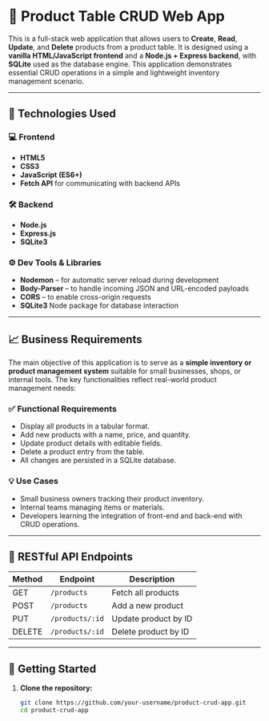 # 🛒 Product Table CRUD Web App

This is a full-stack web application that allows users to **Create**, **Read**, **Update**, and **Delete** products from a product table. It is designed using a **vanilla HTML/JavaScript frontend** and a **Node.js + Express backend**, with **SQLite** used as the database engine. This application demonstrates essential CRUD operations in a simple and lightweight inventory management scenario.

---

## 🔧 Technologies Used

### 💻 Frontend
- **HTML5**
- **CSS3**
- **JavaScript (ES6+)**
- **Fetch API** for communicating with backend APIs

### 🛠️ Backend
- **Node.js**
- **Express.js**
- **SQLite3**

### ⚙️ Dev Tools & Libraries
- **Nodemon** – for automatic server reload during development
- **Body-Parser** – to handle incoming JSON and URL-encoded payloads
- **CORS** – to enable cross-origin requests
- **SQLite3** Node package for database interaction

---

## 📈 Business Requirements

The main objective of this application is to serve as a **simple inventory or product management system** suitable for small businesses, shops, or internal tools. The key functionalities reflect real-world product management needs:

### ✅ Functional Requirements
- Display all products in a tabular format.
- Add new products with a name, price, and quantity.
- Update product details with editable fields.
- Delete a product entry from the table.
- All changes are persisted in a SQLite database.

### 💡 Use Cases
- Small business owners tracking their product inventory.
- Internal teams managing items or materials.
- Developers learning the integration of front-end and back-end with CRUD operations.

---

## 🔗 RESTful API Endpoints

| Method | Endpoint        | Description                |
|--------|------------------|----------------------------|
| GET    | `/products`      | Fetch all products         |
| POST   | `/products`      | Add a new product          |
| PUT    | `/products/:id`  | Update product by ID       |
| DELETE | `/products/:id`  | Delete product by ID       |

---

## 🚀 Getting Started

1. **Clone the repository:**
   ```bash
   git clone https://github.com/your-username/product-crud-app.git
   cd product-crud-app
